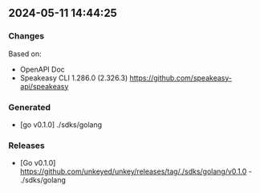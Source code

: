 

## 2024-05-11 14:44:25
### Changes
Based on:
- OpenAPI Doc  
- Speakeasy CLI 1.286.0 (2.326.3) https://github.com/speakeasy-api/speakeasy
### Generated
- [go v0.1.0] ./sdks/golang
### Releases
- [Go v0.1.0] https://github.com/unkeyed/unkey/releases/tag/./sdks/golang/v0.1.0 - ./sdks/golang